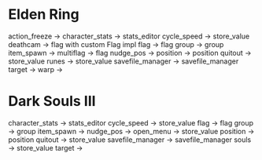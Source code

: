 # Elden Ring

action_freeze ->
character_stats -> stats_editor
cycle_speed -> store_value
deathcam -> flag with custom Flag impl
flag -> flag
group -> group
item_spawn ->
multiflag -> flag
nudge_pos ->
position -> position
quitout -> store_value
runes -> store_value
savefile_manager -> savefile_manager
target ->
warp ->

# Dark Souls III

character_stats -> stats_editor
cycle_speed -> store_value
flag -> flag
group -> group
item_spawn ->
nudge_pos ->
open_menu -> store_value
position -> position
quitout -> store_value
savefile_manager -> savefile_manager
souls -> store_value
target -> 
